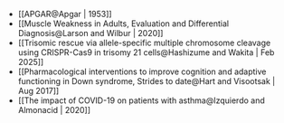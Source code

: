 - [[APGAR@Apgar | 1953]]
- [[Muscle Weakness in Adults, Evaluation and Differential Diagnosis@Larson and Wilbur | 2020]]
- [[Trisomic rescue via allele-specific multiple chromosome cleavage using CRISPR-Cas9 in trisomy 21 cells@Hashizume and Wakita | Feb 2025]]
- [[Pharmacological interventions to improve cognition and adaptive functioning in Down syndrome, Strides to date@Hart and Visootsak | Aug 2017]]
- [[The impact of COVID-19 on patients with asthma@Izquierdo and Almonacid | 2020]]